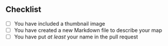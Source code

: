## Checklist

- [ ] You have included a thumbnail image
- [ ] You have created a new Markdown file to describe your map
- [ ] You have put _at least_ your name in the pull request
